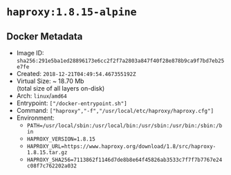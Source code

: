# `haproxy:1.8.15-alpine`

## Docker Metadata

- Image ID: `sha256:291e5ba1ed28896173e6cc2f2f7a2803a847f40f28e878b9ca9f7bd7eb25e7fe`
- Created: `2018-12-21T04:49:54.467355192Z`
- Virtual Size: ~ 18.70 Mb  
  (total size of all layers on-disk)
- Arch: `linux`/`amd64`
- Entrypoint: `["/docker-entrypoint.sh"]`
- Command: `["haproxy","-f","/usr/local/etc/haproxy/haproxy.cfg"]`
- Environment:
  - `PATH=/usr/local/sbin:/usr/local/bin:/usr/sbin:/usr/bin:/sbin:/bin`
  - `HAPROXY_VERSION=1.8.15`
  - `HAPROXY_URL=https://www.haproxy.org/download/1.8/src/haproxy-1.8.15.tar.gz`
  - `HAPROXY_SHA256=7113862f1146d7de8b8e64f45826ab3533c7f7f7b7767e24c08f7c762202a032`
